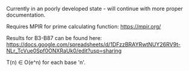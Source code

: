 Currently in an poorly developed state - will continue with more proper documentation.

Requires MPIR for prime calculating function: https://mpir.org/

Results for B3-B87 can be found here: https://docs.google.com/spreadsheets/d/1DFzzBRAYRwtNUY26RV9t-NLr_TcVue0Spf0ONXRaUk0/edit?usp=sharing

T(n) ∈ O(e^n) for each base 'n'.

